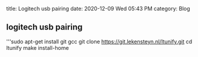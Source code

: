 title: Logitech usb pairing
date: 2020-12-09 Wed 05:43 PM
category: Blog

## logitech usb pairing

'''sudo apt-get install git gcc
git clone https://git.lekensteyn.nl/ltunify.git
cd ltunify
make install-home
